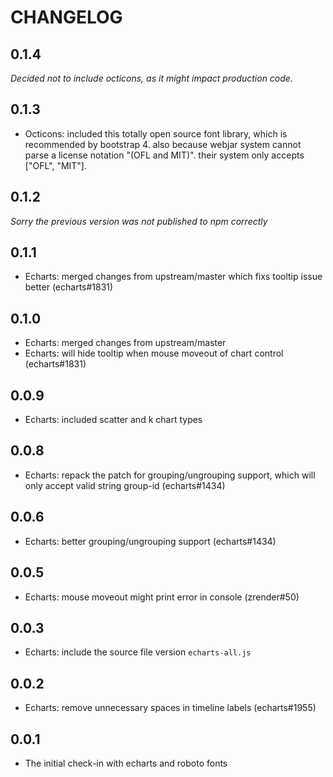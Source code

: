 # CHANGELOG

## 0.1.4
*Decided not to include octicons, as it might impact production code.*

## 0.1.3
* Octicons: included this totally open source font library, which is recommended by bootstrap 4. also because webjar system cannot parse a license notation "(OFL and MIT)". their system only accepts ["OFL", "MIT"].

## 0.1.2
*Sorry the previous version was not published to npm correctly*

## 0.1.1
* Echarts: merged changes from upstream/master which fixs tooltip issue better (echarts#1831)

## 0.1.0
* Echarts: merged changes from upstream/master
* Echarts: will hide tooltip when mouse moveout of chart control (echarts#1831)

## 0.0.9
* Echarts: included scatter and k chart types

## 0.0.8
* Echarts: repack the patch for grouping/ungrouping support, which will only accept valid string group-id (echarts#1434)

## 0.0.6
* Echarts: better grouping/ungrouping support (echarts#1434)

## 0.0.5
* Echarts: mouse moveout might print error in console (zrender#50)

## 0.0.3
* Echarts: include the source file version `echarts-all.js` 

## 0.0.2
* Echarts: remove unnecessary spaces in timeline labels (echarts#1955)

## 0.0.1
* The initial check-in with echarts and roboto fonts
